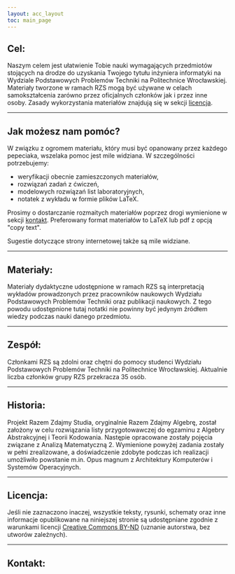 ```yaml
---
layout: acc_layout
toc: main_page
---
```


## Cel:

Naszym celem jest ułatwienie Tobie nauki wymagających przedmiotów stojących na drodze do uzyskania Twojego tytułu inżyniera informatyki na Wydziale Podstawowych Problemów Techniki na Politechnice Wrocławskiej. Materiały tworzone w ramach RZS mogą być używane w celach samokształcenia zarówno przez oficjalnych członków jak i przez inne osoby. Zasady wykorzystania materiałów znajdują się w sekcji [licencja](#licencja).

---

## Jak możesz nam pomóc?

W związku z ogromem materiału, który musi być opanowany przez każdego pepeciaka, wszelaka pomoc jest mile widziana.
W szczególności potrzebujemy:
* weryfikacji obecnie zamieszczonych materiałów,
* rozwiązań zadań z ćwiczeń,
* modelowych rozwiązań list laboratoryjnych,
* notatek z wykładu w formie plików LaTeX.

Prosimy o dostarczanie rozmaitych materiałów poprzez drogi wymienione w sekcji [kontakt](#kontakt).
Preferowany format materiałów to LaTeX lub pdf z opcją "copy text".

Sugestie dotyczące strony internetowej także są mile widziane.

---

## Materiały:

Materiały dydaktyczne udostępnione w ramach RZS są interpretacją wykładów prowadzonych przez pracowników naukowych Wydziału Podstawowych Problemów Techniki oraz publikacji naukowych. Z tego powodu udostępnione tutaj notatki nie powinny być jedynym źródłem wiedzy podczas nauki danego przedmiotu.

---

## Zespół:

Członkami RZS są zdolni oraz chętni do pomocy studenci Wydziału  Podstawowych Problemów Techniki na Politechnice Wrocławskiej. Aktualnie liczba członków grupy RZS przekracza 35 osób.

---

## Historia:

Projekt Razem Zdajmy Studia, oryginalnie Razem Zdajmy Algebrę, został założony w celu rozwiązania listy przygotowawczej do egzaminu z Algebry Abstrakcyjnej i Teorii Kodowania. Następie opracowane zostały pojęcia związane z Analizą Matematyczną 2. Wymienione powyżej zadania zostały w pełni zrealizowane, a doświadczenie zdobyte podczas ich realizacji umożliwiło powstanie m.in. Opus magnum z Architektury Komputerów i Systemów Operacyjnych.

---

## Licencja:

Jeśli nie zaznaczono inaczej, wszystkie teksty, rysunki, schematy oraz inne informacje opublikowane na niniejszej stronie są udostępniane zgodnie z warunkami licencji [Creative Commons BY-ND](https://www.creativecommons.org/licenses/by-sa/4.0) (uznanie autorstwa, bez utworów zależnych).

---

## Kontakt:

<script type="text/javascript"><!--
var user = "admin";
var domain = "rzs.edu.pl";
document.write(user + "(at)" + domain);
// --></script>
